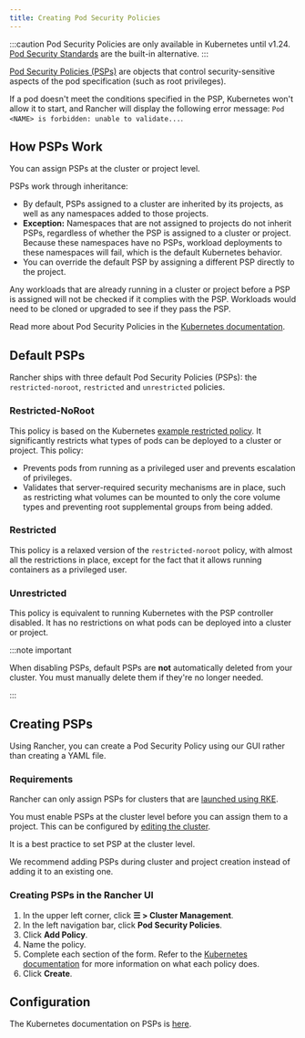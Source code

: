 ```yaml
---
title: Creating Pod Security Policies
---
```


<head> 
  <link rel="canonical" href="https://ranchermanager.docs.rancher.com/how-to-guides/new-user-guides/authentication-permissions-and-global-configuration/create-pod-security-policies"/>
</head>

:::caution
Pod Security Policies are only available in Kubernetes until v1.24. [Pod Security Standards](../../../docs/how-to-guides/new-user-guides/authentication-permissions-and-global-configuration/pod-security-standards.md) are the built-in alternative.
:::

[Pod Security Policies (PSPs)](https://kubernetes.io/docs/concepts/security/pod-security-policy/) are objects that control security-sensitive aspects of the pod specification (such as root privileges).

If a pod doesn't meet the conditions specified in the PSP, Kubernetes won't allow it to start, and Rancher will display the following error message: `Pod <NAME> is forbidden: unable to validate...`.


## How PSPs Work

You can assign PSPs at the cluster or project level.

PSPs work through inheritance:

- By default, PSPs assigned to a cluster are inherited by its projects, as well as any namespaces added to those projects.
- **Exception:** Namespaces that are not assigned to projects do not inherit PSPs, regardless of whether the PSP is assigned to a cluster or project. Because these namespaces have no PSPs, workload deployments to these namespaces will fail, which is the default Kubernetes behavior.
- You can override the default PSP by assigning a different PSP directly to the project.

Any workloads that are already running in a cluster or project before a PSP is assigned will not be checked if it complies with the PSP. Workloads would need to be cloned or upgraded to see if they pass the PSP.

Read more about Pod Security Policies in the [Kubernetes documentation](https://kubernetes.io/docs/concepts/policy/pod-security-policy/).

## Default PSPs

Rancher ships with three default Pod Security Policies (PSPs): the `restricted-noroot`, `restricted` and `unrestricted` policies.

### Restricted-NoRoot

This policy is based on the Kubernetes [example restricted policy](https://raw.githubusercontent.com/kubernetes/website/master/content/en/examples/policy/restricted-psp.yaml). It significantly restricts what types of pods can be deployed to a cluster or project. This policy:

- Prevents pods from running as a privileged user and prevents escalation of privileges.
- Validates that server-required security mechanisms are in place, such as restricting what volumes can be mounted to only the core volume types and preventing root supplemental groups from being added.

### Restricted

This policy is a relaxed version of the `restricted-noroot` policy, with almost all the restrictions in place, except for the fact that it allows running containers as a privileged user.

### Unrestricted

This policy is equivalent to running Kubernetes with the PSP controller disabled. It has no restrictions on what pods can be deployed into a cluster or project.

:::note important

When disabling PSPs, default PSPs are **not** automatically deleted from your cluster. You must manually delete them if they're no longer needed.

:::

## Creating PSPs

Using Rancher, you can create a Pod Security Policy using our GUI rather than creating a YAML file.

### Requirements

Rancher can only assign PSPs for clusters that are [launched using RKE](../../../docs/how-to-guides/new-user-guides/launch-kubernetes-with-rancher/launch-kubernetes-with-rancher.md).

You must enable PSPs at the cluster level before you can assign them to a project. This can be configured by [editing the cluster](../../../docs/reference-guides/cluster-configuration/cluster-configuration.md).

It is a best practice to set PSP at the cluster level.

We recommend adding PSPs during cluster and project creation instead of adding it to an existing one.

### Creating PSPs in the Rancher UI

1. In the upper left corner, click **☰ > Cluster Management**.
1. In the left navigation bar, click **Pod Security Policies**.
1. Click **Add Policy**.
1. Name the policy.
1. Complete each section of the form. Refer to the [Kubernetes documentation](https://kubernetes.io/docs/concepts/policy/pod-security-policy/) for more information on what each policy does.
1. Click **Create**.

## Configuration

The Kubernetes documentation on PSPs is [here](https://kubernetes.io/docs/concepts/policy/pod-security-policy/).
